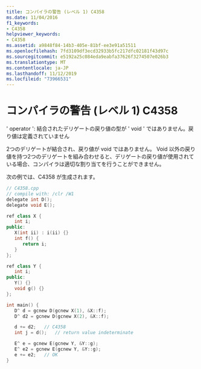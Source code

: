 ```yaml
---
title: コンパイラの警告 (レベル 1) C4358
ms.date: 11/04/2016
f1_keywords:
- C4358
helpviewer_keywords:
- C4358
ms.assetid: a9848f84-14b3-405e-81bf-ee3e91a51511
ms.openlocfilehash: 7fd3109df3ecd32933b5fc217dfc02181f43d97c
ms.sourcegitcommit: e5192a25c084eda9eabfa37626f3274507e026b3
ms.translationtype: MT
ms.contentlocale: ja-JP
ms.lasthandoff: 11/12/2019
ms.locfileid: "73966531"
---
```

# <a name="compiler-warning-level-1-c4358"></a>コンパイラの警告 (レベル 1) C4358

' operator ': 結合されたデリゲートの戻り値の型が ' void ' ではありません。戻り値は定義されていません

2つのデリゲートが結合され、戻り値が void ではありません。 Void 以外の戻り値を持つ2つのデリゲートを組み合わせると、デリゲートの戻り値が使用されている場合、コンパイラは適切な割り当てを行うことができません。

次の例では、C4358 が生成されます。

```cpp
// C4358.cpp
// compile with: /clr /W1
delegate int D();
delegate void E();

ref class X {
   int i;
public:
   X(int ii) : i(ii) {}
   int f() {
      return i;
   }
};

ref class Y {
   int i;
public:
   Y() {}
   void g() {}
};

int main() {
   D^ d = gcnew D(gcnew X(1), &X::f);
   D^ d2 = gcnew D(gcnew X(2), &X::f);

   d += d2;   // C4358
   int j = d();   // return value indeterminate

   E^ e = gcnew E(gcnew Y, &Y::g);
   E^ e2 = gcnew E(gcnew Y, &Y::g);
   e += e2;   // OK
}
```